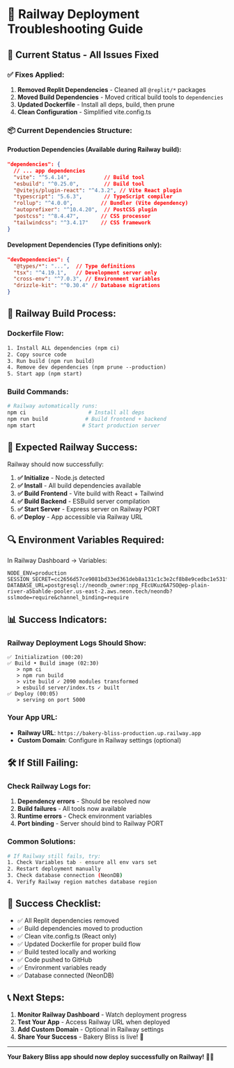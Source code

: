 # 🚂 Railway Deployment Troubleshooting Guide

## 🎯 **Current Status - All Issues Fixed**

### ✅ **Fixes Applied:**
1. **Removed Replit Dependencies** - Cleaned all `@replit/*` packages
2. **Moved Build Dependencies** - Moved critical build tools to `dependencies`
3. **Updated Dockerfile** - Install all deps, build, then prune
4. **Clean Configuration** - Simplified vite.config.ts

### 📦 **Current Dependencies Structure:**

#### **Production Dependencies** (Available during Railway build):
```json
"dependencies": {
  // ... app dependencies
  "vite": "^5.4.14",           // Build tool
  "esbuild": "^0.25.0",        // Build tool  
  "@vitejs/plugin-react": "^4.3.2", // Vite React plugin
  "typescript": "5.6.3",       // TypeScript compiler
  "rollup": "^4.0.0",         // Bundler (Vite dependency)
  "autoprefixer": "^10.4.20",  // PostCSS plugin
  "postcss": "^8.4.47",       // CSS processor
  "tailwindcss": "^3.4.17"    // CSS framework
}
```

#### **Development Dependencies** (Type definitions only):
```json
"devDependencies": {
  "@types/*": "...",  // Type definitions
  "tsx": "^4.19.1",   // Development server only
  "cross-env": "^7.0.3", // Environment variables
  "drizzle-kit": "^0.30.4" // Database migrations
}
```

## 🔧 **Railway Build Process:**

### **Dockerfile Flow:**
```dockerfile
1. Install ALL dependencies (npm ci)
2. Copy source code  
3. Run build (npm run build)
4. Remove dev dependencies (npm prune --production)
5. Start app (npm start)
```

### **Build Commands:**
```bash
# Railway automatically runs:
npm ci                    # Install all deps
npm run build            # Build frontend + backend
npm start               # Start production server
```

## 🚀 **Expected Railway Success:**

Railway should now successfully:
1. **✅ Initialize** - Node.js detected
2. **✅ Install** - All build dependencies available
3. **✅ Build Frontend** - Vite build with React + Tailwind
4. **✅ Build Backend** - ESBuild server compilation
5. **✅ Start Server** - Express server on Railway PORT
6. **✅ Deploy** - App accessible via Railway URL

## 🔍 **Environment Variables Required:**

In Railway Dashboard → Variables:
```env
NODE_ENV=production
SESSION_SECRET=cc2656d57ce9081bd33ed361deb8a131c1c3e2cf8b8e9cedbc1e531fd5731d96
DATABASE_URL=postgresql://neondb_owner:npg_FEcUKuz6A7SO@ep-plain-river-a5bahlde-pooler.us-east-2.aws.neon.tech/neondb?sslmode=require&channel_binding=require
```

## 📊 **Success Indicators:**

### **Railway Deployment Logs Should Show:**
```
✅ Initialization (00:20)
✅ Build • Build image (02:30)
   > npm ci
   > npm run build
   > vite build ✓ 2090 modules transformed
   > esbuild server/index.ts ✓ built
✅ Deploy (00:05)
   > serving on port 5000
```

### **Your App URL:**
- **Railway URL**: `https://bakery-bliss-production.up.railway.app`
- **Custom Domain**: Configure in Railway settings (optional)

## 🛠 **If Still Failing:**

### **Check Railway Logs for:**
1. **Dependency errors** - Should be resolved now
2. **Build failures** - All tools now available
3. **Runtime errors** - Check environment variables
4. **Port binding** - Server should bind to Railway PORT

### **Common Solutions:**
```bash
# If Railway still fails, try:
1. Check Variables tab - ensure all env vars set
2. Restart deployment manually
3. Check database connection (NeonDB)
4. Verify Railway region matches database region
```

## 🎉 **Success Checklist:**

- ✅ All Replit dependencies removed
- ✅ Build dependencies moved to production
- ✅ Clean vite.config.ts (React only)  
- ✅ Updated Dockerfile for proper build flow
- ✅ Build tested locally and working
- ✅ Code pushed to GitHub
- ✅ Environment variables ready
- ✅ Database connected (NeonDB)

## 📞 **Next Steps:**

1. **Monitor Railway Dashboard** - Watch deployment progress
2. **Test Your App** - Access Railway URL when deployed
3. **Add Custom Domain** - Optional in Railway settings
4. **Share Your Success** - Bakery Bliss is live! 🎂

---

**Your Bakery Bliss app should now deploy successfully on Railway!** 🚀🎂

